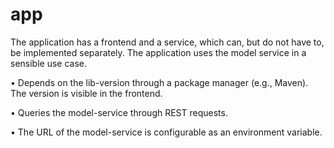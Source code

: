 # app
The application has a frontend and a service, which can, but do not have to, be implemented separately. The application uses the model service in a sensible use case.

• Depends on the lib-version through a package manager (e.g., Maven). The version is visible in the frontend.

• Queries the model-service through REST requests.

• The URL of the model-service is configurable as an environment variable.